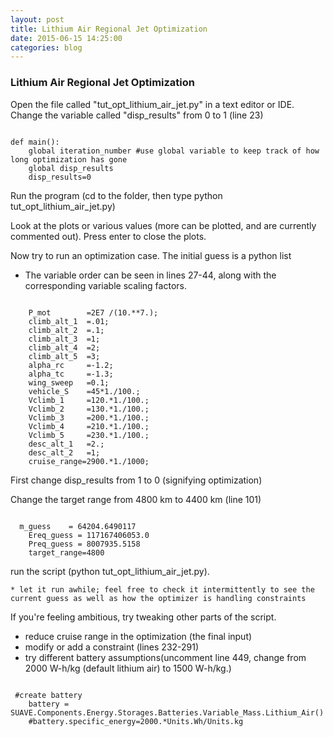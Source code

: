 ```yaml
---
layout: post
title: Lithium Air Regional Jet Optimization
date: 2015-06-15 14:25:00
categories: blog
---
```


### Lithium Air Regional Jet Optimization
 Open the file called "tut_opt_lithium_air_jet.py" in 
a text editor or IDE.
 Change the variable called "disp_results" from 0 to 1 (line 23)
<pre><code class="python">
def main():
    global iteration_number #use global variable to keep track of how long optimization has gone
    global disp_results
    disp_results=0
</code></pre>

 Run the program (cd to the folder, then type python tut_opt_lithium_air_jet.py)

 Look at the plots or various values (more can be plotted, and are currently commented out). Press enter to close the plots.

 Now try to run an optimization case. The initial guess is a python list

   * The variable order can be
seen in lines 27-44, along with the corresponding variable scaling factors.
<pre><code class="python">
    P_mot        =2E7 /(10.**7.);  
    climb_alt_1  =.01;  
    climb_alt_2  =.1;   
    climb_alt_3  =1;    
    climb_alt_4  =2;    
    climb_alt_5  =3;    
    alpha_rc     =-1.2; 
    alpha_tc     =-1.3; 
    wing_sweep   =0.1;  
    vehicle_S    =45*1./100.;   
    Vclimb_1     =120.*1./100.; 
    Vclimb_2     =130.*1./100.;  
    Vclimb_3     =200.*1./100.;  
    Vclimb_4     =210.*1./100.;  
    Vclimb_5     =230.*1./100.;  
    desc_alt_1   =2.;   
    desc_alt_2   =1;    
    cruise_range=2900.*1./1000; 
</code></pre> 

First change disp_results from 1 to 0 (signifying optimization)

Change the target range from 4800 km to 4400 km (line 101)
<pre><code class="python">
  m_guess    = 64204.6490117
    Ereq_guess = 117167406053.0
    Preq_guess = 8007935.5158
    target_range=4800 
</code></pre>

run the script (python tut_opt_lithium_air_jet.py).

    * let it run awhile; feel free to check it intermittently to see the current guess as well as how the optimizer is handling constraints
  
If you're feeling ambitious, try tweaking other parts of the script.

 * reduce cruise range in the optimization (the final input)
 * modify or add a constraint (lines 232-291)
 * try different battery assumptions(uncomment line 449, change from 2000 W-h/kg (default lithium air) to 1500 W-h/kg.)
<pre><code class="python">
 #create battery
    battery = SUAVE.Components.Energy.Storages.Batteries.Variable_Mass.Lithium_Air()
    #battery.specific_energy=2000.*Units.Wh/Units.kg

</code></pre>
